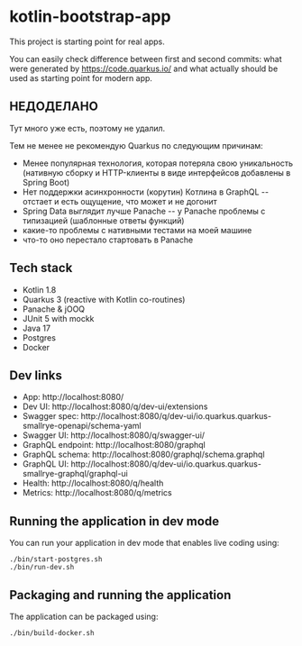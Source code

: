 # kotlin-bootstrap-app

This project is starting point for real apps.

You can easily check difference between first and second commits:
what were generated by https://code.quarkus.io/ and what actually should be used as starting
point for modern app.

## НЕДОДЕЛАНО

Тут много уже есть, поэтому не удалил.

Тем не менее не рекомендую Quarkus по следующим причинам:

- Менее популярная технология, которая потеряла свою уникальность (нативную сборку и HTTP-клиенты
  в виде интерфейсов добавлены в Spring Boot)
- Нет поддержки асинхронности (корутин) Котлина в GraphQL -- отстает и есть ощущение, что может
  и не догонит
- Spring Data выглядит лучше Panache -- у Panache проблемы с типизацией (шаблонные ответы функций)
- какие-то проблемы с нативными тестами на моей машине
- что-то оно перестало стартовать в Panache

## Tech stack

- Kotlin 1.8
- Quarkus 3 (reactive with Kotlin co-routines)
- Panache & jOOQ
- JUnit 5 with mockk
- Java 17
- Postgres
- Docker

## Dev links

- App: http://localhost:8080/
- Dev UI: http://localhost:8080/q/dev-ui/extensions
- Swagger spec: http://localhost:8080/q/dev-ui/io.quarkus.quarkus-smallrye-openapi/schema-yaml
- Swagger UI: http://localhost:8080/q/swagger-ui/
- GraphQL endpoint: http://localhost:8080/graphql
- GraphQL schema: http://localhost:8080/graphql/schema.graphql
- GraphQL UI: http://localhost:8080/q/dev-ui/io.quarkus.quarkus-smallrye-graphql/graphql-ui
- Health: http://localhost:8080/q/health
- Metrics: http://localhost:8080/q/metrics

## Running the application in dev mode

You can run your application in dev mode that enables live coding using:

```shell script
./bin/start-postgres.sh
./bin/run-dev.sh
```

## Packaging and running the application

The application can be packaged using:

```shell script
./bin/build-docker.sh
```
